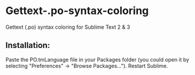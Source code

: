 # Gettext-.po-syntax-coloring
Gettext (.po) syntax coloring for Sublime Text 2 &amp; 3

## Installation:

Paste the PO.tmLanguage file in your Packages folder (you could open it by selecting "Preferences" -> "Browse Packages..."). Restart Sublime.
